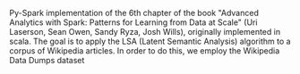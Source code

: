 Py-Spark implementation of the 6th chapter of the book "Advanced Analytics with Spark: Patterns for Learning from Data at Scale" (Uri Laserson, Sean Owen, Sandy Ryza, Josh Wills), originally implemented in scala. The goal is to apply the LSA (Latent Semantic Analysis) algorithm to a corpus of Wikipedia articles. In order to do this, we employ the Wikipedia Data Dumps dataset 
